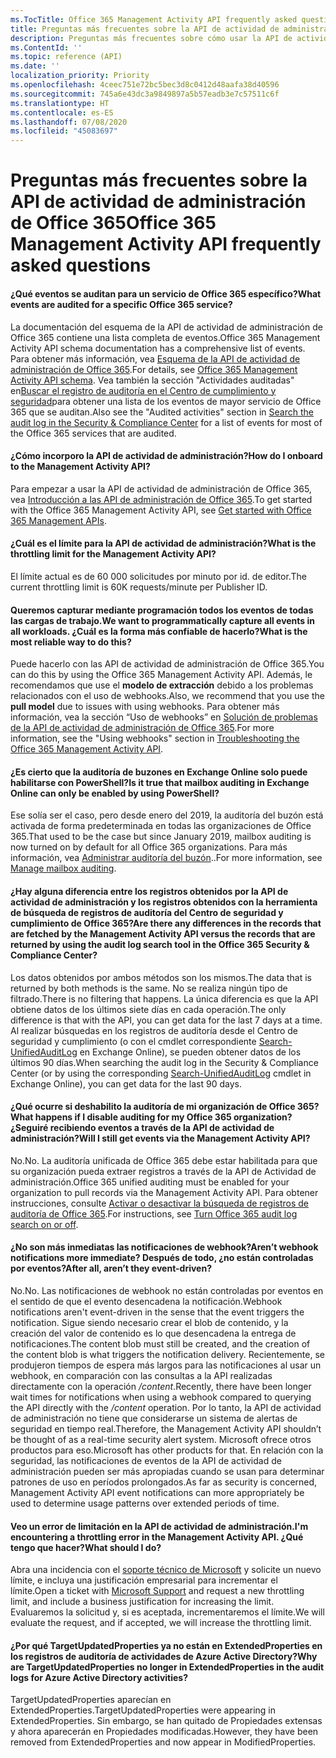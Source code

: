 ```yaml
---
ms.TocTitle: Office 365 Management Activity API frequently asked questions
title: Preguntas más frecuentes sobre la API de actividad de administración de Office 365
description: Preguntas más frecuentes sobre cómo usar la API de actividad de administración de Office 365
ms.ContentId: ''
ms.topic: reference (API)
ms.date: ''
localization_priority: Priority
ms.openlocfilehash: 4ceec751e72bc5bec3d8c0412d48aafa38d40596
ms.sourcegitcommit: 745a6e43dc3a9849897a5b57eadb3e7c57511c6f
ms.translationtype: HT
ms.contentlocale: es-ES
ms.lasthandoff: 07/08/2020
ms.locfileid: "45083697"
---
```

# <a name="office-365-management-activity-api-frequently-asked-questions"></a><span data-ttu-id="877c9-103">Preguntas más frecuentes sobre la API de actividad de administración de Office 365</span><span class="sxs-lookup"><span data-stu-id="877c9-103">Office 365 Management Activity API frequently asked questions</span></span>

#### <a name="what-events-are-audited-for-a-specific-office-365-service"></a><span data-ttu-id="877c9-104">¿Qué eventos se auditan para un servicio de Office 365 específico?</span><span class="sxs-lookup"><span data-stu-id="877c9-104">What events are audited for a specific Office 365 service?</span></span>

<span data-ttu-id="877c9-105">La documentación del esquema de la API de actividad de administración de Office 365 contiene una lista completa de eventos.</span><span class="sxs-lookup"><span data-stu-id="877c9-105">Office 365 Management Activity API schema documentation has a comprehensive list of events.</span></span> <span data-ttu-id="877c9-106">Para obtener más información, vea [Esquema de la API de actividad de administración de Office 365](office-365-management-activity-api-schema.md).</span><span class="sxs-lookup"><span data-stu-id="877c9-106">For details, see [Office 365 Management Activity API schema](office-365-management-activity-api-schema.md).</span></span> <span data-ttu-id="877c9-107">Vea también la sección "Actividades auditadas" en[Buscar el registro de auditoría en el Centro de cumplimiento y seguridad](https://docs.microsoft.com/office365/securitycompliance/search-the-audit-log-in-security-and-compliance#audited-activities)para obtener una lista de los eventos de mayor servicio de Office 365 que se auditan.</span><span class="sxs-lookup"><span data-stu-id="877c9-107">Also see the "Audited activities" section in [Search the audit log in the Security & Compliance Center](https://docs.microsoft.com/office365/securitycompliance/search-the-audit-log-in-security-and-compliance#audited-activities) for a list of events for most of the Office 365 services that are audited.</span></span>

#### <a name="how-do-i-onboard-to-the-management-activity-api"></a><span data-ttu-id="877c9-108">¿Cómo incorporo la API de actividad de administración?</span><span class="sxs-lookup"><span data-stu-id="877c9-108">How do I onboard to the Management Activity API?</span></span>

<span data-ttu-id="877c9-109">Para empezar a usar la API de actividad de administración de Office 365, vea [Introducción a las API de administración de Office 365](get-started-with-office-365-management-apis.md).</span><span class="sxs-lookup"><span data-stu-id="877c9-109">To get started with the Office 365 Management Activity API, see [Get started with Office 365 Management APIs](get-started-with-office-365-management-apis.md).</span></span>
 
#### <a name="what-is-the-throttling-limit-for-the--management-activity-api"></a><span data-ttu-id="877c9-110">¿Cuál es el límite para la API de actividad de administración?</span><span class="sxs-lookup"><span data-stu-id="877c9-110">What is the throttling limit for the  Management Activity API?</span></span>

<span data-ttu-id="877c9-111">El límite actual es de 60 000 solicitudes por minuto por id. de editor.</span><span class="sxs-lookup"><span data-stu-id="877c9-111">The current throttling limit is 60K requests/minute per Publisher ID.</span></span> 

#### <a name="we-want-to-programmatically-capture-all-events-in-all-workloads-what-is-the-most-reliable-way-to-do-this"></a><span data-ttu-id="877c9-112">Queremos capturar mediante programación todos los eventos de todas las cargas de trabajo.</span><span class="sxs-lookup"><span data-stu-id="877c9-112">We want to programmatically capture all events in all workloads.</span></span> <span data-ttu-id="877c9-113">¿Cuál es la forma más confiable de hacerlo?</span><span class="sxs-lookup"><span data-stu-id="877c9-113">What is the most reliable way to do this?</span></span>

<span data-ttu-id="877c9-114">Puede hacerlo con las API de actividad de administración de Office 365.</span><span class="sxs-lookup"><span data-stu-id="877c9-114">You can do this by using the Office 365 Management Activity API.</span></span> <span data-ttu-id="877c9-115">Además, le recomendamos que use el **modelo de extracción** debido a los problemas relacionados con el uso de webhooks.</span><span class="sxs-lookup"><span data-stu-id="877c9-115">Also, we recommend that you use the **pull model** due to issues with using webhooks.</span></span> <span data-ttu-id="877c9-116">Para obtener más información, vea la sección “Uso de webhooks” en [Solución de problemas de la API de actividad de administración de Office 365](troubleshooting-the-office-365-management-activity-api.md#using-webhooks).</span><span class="sxs-lookup"><span data-stu-id="877c9-116">For more information, see the "Using webhooks" section in [Troubleshooting the Office 365 Management Activity API](troubleshooting-the-office-365-management-activity-api.md#using-webhooks).</span></span>

#### <a name="is-it-true-that-mailbox-auditing-in-exchange-online-can-only-be-enabled-by-using-powershell"></a><span data-ttu-id="877c9-117">¿Es cierto que la auditoría de buzones en Exchange Online solo puede habilitarse con PowerShell?</span><span class="sxs-lookup"><span data-stu-id="877c9-117">Is it true that mailbox auditing in Exchange Online can only be enabled by using PowerShell?</span></span>

<span data-ttu-id="877c9-118">Ese solía ser el caso, pero desde enero del 2019, la auditoría del buzón está activada de forma predeterminada en todas las organizaciones de Office 365.</span><span class="sxs-lookup"><span data-stu-id="877c9-118">That used to be the case but since January 2019, mailbox auditing is now turned on by default for all Office 365 organizations.</span></span> <span data-ttu-id="877c9-119">Para más información, vea [Administrar auditoría del buzón](https://docs.microsoft.com/office365/securitycompliance/enable-mailbox-auditing)..</span><span class="sxs-lookup"><span data-stu-id="877c9-119">For more information, see [Manage mailbox auditing](https://docs.microsoft.com/office365/securitycompliance/enable-mailbox-auditing).</span></span>

#### <a name="are-there-any-differences-in-the-records-that-are-fetched-by-the-management-activity-api-versus-the-records-that-are-returned-by-using-the-audit-log-search-tool-in-the-office-365-security--compliance-center"></a><span data-ttu-id="877c9-120">¿Hay alguna diferencia entre los registros obtenidos por la API de actividad de administración y los registros obtenidos con la herramienta de búsqueda de registros de auditoría del Centro de seguridad y cumplimiento de Office 365?</span><span class="sxs-lookup"><span data-stu-id="877c9-120">Are there any differences in the records that are fetched by the Management Activity API versus the records that are returned by using the audit log search tool in the Office 365 Security & Compliance Center?</span></span>

<span data-ttu-id="877c9-121">Los datos obtenidos por ambos métodos son los mismos.</span><span class="sxs-lookup"><span data-stu-id="877c9-121">The data that is returned by both methods is the same.</span></span> <span data-ttu-id="877c9-122">No se realiza ningún tipo de filtrado.</span><span class="sxs-lookup"><span data-stu-id="877c9-122">There is no filtering that happens.</span></span> <span data-ttu-id="877c9-123">La única diferencia es que la API obtiene datos de los últimos siete días en cada operación.</span><span class="sxs-lookup"><span data-stu-id="877c9-123">The only difference is that with the API, you can get data for the last 7 days at a time.</span></span> <span data-ttu-id="877c9-124">Al realizar búsquedas en los registros de auditoría desde el Centro de seguridad y cumplimiento (o con el cmdlet correspondiente [Search-UnifiedAuditLog](https://docs.microsoft.com/powershell/module/exchange/policy-and-compliance-audit/search-unifiedauditlog) en Exchange Online), se pueden obtener datos de los últimos 90 días.</span><span class="sxs-lookup"><span data-stu-id="877c9-124">When searching the audit log in the Security & Compliance Center (or by using the corresponding [Search-UnifiedAuditLog](https://docs.microsoft.com/powershell/module/exchange/policy-and-compliance-audit/search-unifiedauditlog) cmdlet in Exchange Online), you can get data for the last 90 days.</span></span> 

#### <a name="what-happens-if-i-disable-auditing-for-my-office-365-organization-will-i-still-get-events-via-the-management-activity-api"></a><span data-ttu-id="877c9-125">¿Qué ocurre si deshabilito la auditoría de mi organización de Office 365?</span><span class="sxs-lookup"><span data-stu-id="877c9-125">What happens if I disable auditing for my Office 365 organization?</span></span> <span data-ttu-id="877c9-126">¿Seguiré recibiendo eventos a través de la API de actividad de administración?</span><span class="sxs-lookup"><span data-stu-id="877c9-126">Will I still get events via the Management Activity API?</span></span>

<span data-ttu-id="877c9-127">No.</span><span class="sxs-lookup"><span data-stu-id="877c9-127">No.</span></span> <span data-ttu-id="877c9-128">La auditoría unificada de Office 365 debe estar habilitada para que su organización pueda extraer registros a través de la API de Actividad de administración.</span><span class="sxs-lookup"><span data-stu-id="877c9-128">Office 365 unified auditing must be enabled for your organization to pull records via the Management Activity API.</span></span> <span data-ttu-id="877c9-129">Para obtener instrucciones, consulte [Activar o desactivar la búsqueda de registros de auditoría de Office 365](https://docs.microsoft.com/office365/securitycompliance/turn-audit-log-search-on-or-off).</span><span class="sxs-lookup"><span data-stu-id="877c9-129">For instructions, see [Turn Office 365 audit log search on or off](https://docs.microsoft.com/office365/securitycompliance/turn-audit-log-search-on-or-off).</span></span>

#### <a name="arent-webhook-notifications-more-immediate-after-all-arent-they-event-driven"></a><span data-ttu-id="877c9-130">¿No son más inmediatas las notificaciones de webhook?</span><span class="sxs-lookup"><span data-stu-id="877c9-130">Aren’t webhook notifications more immediate?</span></span> <span data-ttu-id="877c9-131">Después de todo, ¿no están controladas por eventos?</span><span class="sxs-lookup"><span data-stu-id="877c9-131">After all, aren’t they event-driven?</span></span>

<span data-ttu-id="877c9-132">No.</span><span class="sxs-lookup"><span data-stu-id="877c9-132">No.</span></span> <span data-ttu-id="877c9-133">Las notificaciones de webhook no están controladas por eventos en el sentido de que el evento desencadena la notificación.</span><span class="sxs-lookup"><span data-stu-id="877c9-133">Webhook notifications aren't event-driven in the sense that the event triggers the notification.</span></span> <span data-ttu-id="877c9-134">Sigue siendo necesario crear el blob de contenido, y la creación del valor de contenido es lo que desencadena la entrega de notificaciones.</span><span class="sxs-lookup"><span data-stu-id="877c9-134">The content blob must still be created, and the creation of the content blob is what triggers the notification delivery.</span></span> <span data-ttu-id="877c9-135">Recientemente, se produjeron tiempos de espera más largos para las notificaciones al usar un webhook, en comparación con las consultas a la API realizadas directamente con la operación */content*.</span><span class="sxs-lookup"><span data-stu-id="877c9-135">Recently, there have been longer wait times for notifications when using a webhook compared to querying the API directly with the */content* operation.</span></span> <span data-ttu-id="877c9-136">Por lo tanto, la API de actividad de administración no tiene que considerarse un sistema de alertas de seguridad en tiempo real.</span><span class="sxs-lookup"><span data-stu-id="877c9-136">Therefore, the Management Activity API shouldn’t be thought of as a real-time security alert system.</span></span> <span data-ttu-id="877c9-137">Microsoft ofrece otros productos para eso.</span><span class="sxs-lookup"><span data-stu-id="877c9-137">Microsoft has other products for that.</span></span> <span data-ttu-id="877c9-138">En relación con la seguridad, las notificaciones de eventos de la API de actividad de administración pueden ser más apropiadas cuando se usan para determinar patrones de uso en períodos prolongados.</span><span class="sxs-lookup"><span data-stu-id="877c9-138">As far as security is concerned, Management Activity API event notifications can more appropriately be used to determine usage patterns over extended periods of time.</span></span>

#### <a name="im-encountering-a-throttling-error-in-the-management-activity-api-what-should-i-do"></a><span data-ttu-id="877c9-139">Veo un error de limitación en la API de actividad de administración.</span><span class="sxs-lookup"><span data-stu-id="877c9-139">I'm encountering a throttling error in the Management Activity API.</span></span> <span data-ttu-id="877c9-140">¿Qué tengo que hacer?</span><span class="sxs-lookup"><span data-stu-id="877c9-140">What should I do?</span></span>

<span data-ttu-id="877c9-141">Abra una incidencia con el [soporte técnico de Microsoft](https://support.office.com/article/contact-support-for-business-products-admin-help-32a17ca7-6fa0-4870-8a8d-e25ba4ccfd4b#ID0EAADAAA=online) y solicite un nuevo límite, e incluya una justificación empresarial para incrementar el límite.</span><span class="sxs-lookup"><span data-stu-id="877c9-141">Open a ticket with [Microsoft Support](https://support.office.com/article/contact-support-for-business-products-admin-help-32a17ca7-6fa0-4870-8a8d-e25ba4ccfd4b#ID0EAADAAA=online) and request a new throttling limit, and include a business justification for increasing the limit.</span></span> <span data-ttu-id="877c9-142">Evaluaremos la solicitud y, si es aceptada, incrementaremos el límite.</span><span class="sxs-lookup"><span data-stu-id="877c9-142">We will evaluate the request, and if accepted, we will increase the throttling limit.</span></span>

#### <a name="why-are-targetupdatedproperties-no-longer-in-extendedproperties-in-the-audit-logs-for-azure-active-directory-activities"></a><span data-ttu-id="877c9-143">¿Por qué TargetUpdatedProperties ya no están en ExtendedProperties en los registros de auditoría de actividades de Azure Active Directory?</span><span class="sxs-lookup"><span data-stu-id="877c9-143">Why are TargetUpdatedProperties no longer in ExtendedProperties in the audit logs for Azure Active Directory activities?</span></span>

<span data-ttu-id="877c9-144">TargetUpdatedProperties aparecían en ExtendedProperties.</span><span class="sxs-lookup"><span data-stu-id="877c9-144">TargetUpdatedProperties were appearing in ExtendedProperties.</span></span> <span data-ttu-id="877c9-145">Sin embargo, se han quitado de Propiedades extensas y ahora aparecerán en Propiedades modificadas.</span><span class="sxs-lookup"><span data-stu-id="877c9-145">However, they have been removed from ExtendedProperties and now appear in ModifiedProperties.</span></span>

